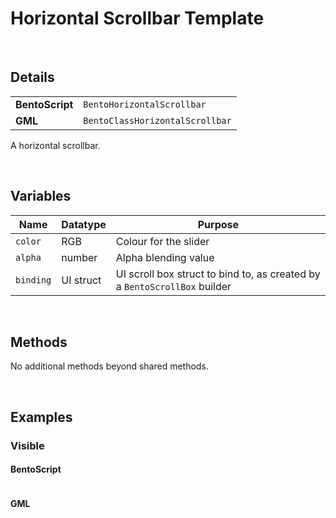 # Horizontal Scrollbar Template

&nbsp;

## Details

<table>
    <tr>
		<td><b>BentoScript</b></td>
		<td><code>BentoHorizontalScrollbar</code></td>
    </tr>
    <tr>
		<td><b>GML</b></td>
		<td><code>BentoClassHorizontalScrollbar</code></td>
    </tr>
</table>

A horizontal scrollbar.

&nbsp;

## Variables

| Name      | Datatype  | Purpose                                                                   |
|-----------|-----------|---------------------------------------------------------------------------|
| `color`   | RGB       | Colour for the slider                                                     |
| `alpha`   | number    | Alpha blending value                                                      |
| `binding` | UI struct | UI scroll box struct to bind to, as created by a `BentoScrollBox` builder |

&nbsp;

## Methods

No additional methods beyond shared methods.

&nbsp;

## Examples

### Visible

<!-- tabs:start -->

#### **BentoScript**

```

```

#### **GML**

```

```

<!-- tabs:end -->